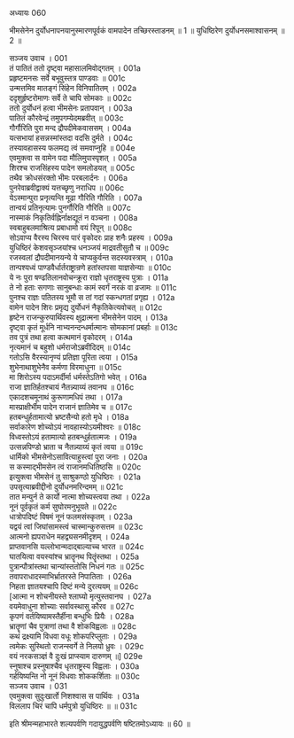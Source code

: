 अध्यायः 060

भीमसेनेन दुर्योधनापनयानुस्मारणपूर्वकं वामपादेन तच्छिरस्ताडनम् ॥ 1 ॥ युधिष्ठिरेण दुर्योधनसमाश्वासनम् ॥ 2 ॥

	
सञ्जय उवाच ।	001  
तं पातितं ततो दृष्ट्वा महासालमिवोद्गतम् ।	001a  
प्रहृष्टमनसः सर्वे बभूवुस्तत्र पाण्डवाः ॥	001c  
उन्मत्तमिव मातङ्गं सिंहेन विनिपातितम् ।	002a  
ददृशुर्हृष्टरोमाणः सर्वे ते चापि सोमकाः ॥	002c  
ततो दुर्योधनं हत्वा भीमसेनः प्रतापवान् ।	003a  
पातितं कौरवेन्द्रं तमुपगम्येदमब्रवीत् ॥	003c  
गौर्गौरिति पुरा मन्द द्रौपदीमेकवाससम् ।	004a  
यत्सभायां हसन्नस्मांस्तदा वदसि दुर्मते ।	004c  
तस्यावहासस्य फलमद्य त्वं समवाप्नुहि ॥	004e  
एवमुक्त्वा स वामेन पदा मौलिमुपास्पृशत् ।	005a  
शिरश्च राजसिंहस्य पादेन समलोडयत् ॥	005c  
तथैव क्रोधसंरक्तो भीमः परबलार्दनः ।	006a  
पुनरेवाब्रवीद्वाक्यं यत्तच्छृणु नराधिप ॥	006c  
येऽस्मान्पुरा प्रनृत्यन्ति मूढा गौरिति गौरिति ।	007a  
तान्वयं प्रतिनृत्यामः पुनर्गौरिति गौरिति ॥	007c  
नास्माकं निकृतिर्वह्निर्नाक्षद्यूतं न वञ्चना ।	008a  
स्वबाहुबलमाश्रित्य प्रबाधामो वयं रिपून् ॥	008c  
सोऽवाप्य वैरस्य चिरस्य पारं वृकोदरः प्राह शनैः प्रहस्य ।	009a  
युधिष्ठिरं केशवसृञ्जयांश्च धनञ्जयं माद्रवतीसुतौ च ॥	009c  
रजस्वलां द्रौपदीमानयन्ये ये चाप्यकुर्वन्त सदस्यवस्त्राम् । 	010a  
तान्पश्यध्वं पाण्डवैर्धार्तराष्ट्रान्रणे हतांस्तपसा याज्ञसेन्याः ॥	010c  
ये नः पुरा षण्ढतिलानवोचन्क्रूरा राज्ञो धृतराष्ट्रस्य पुत्राः ।	011a  
ते नो हताः सगणाः सानुबन्धाः कामं स्वर्गं नरकं वा व्रजामः ॥	011c  
पुनश्च राज्ञः पतितस्य भूमौ स तां गदां स्कन्धगतां प्रगृह्य ।	012a  
वामेन पादेन शिरः प्रमृद्य दुर्योधनं नैकृतिकेत्यवोचत् ॥	012c  
हृष्टेन राजन्कुरुपार्थिवस्य क्षुद्रात्मना भीमसेनेन पादम् ।	013a  
दृष्ट्वा कृतं मूर्धनि नाभ्यनन्दन्धर्मात्मानः सोमकानां प्रबर्हाः ॥	013c  
तव पुत्रं तथा हत्वा कत्थमानं वृकोदरम् ।	014a  
नृत्यमानं च बहुशो धर्मराजोऽब्रवीदिदम् ॥	014c  
गतोऽसि वैरस्यानृण्यं प्रतिज्ञा पूरिता त्वया ।	015a  
शुभेनाथाशुभेनैव कर्मणा विरमाधुना ॥	015c  
मा शिरोऽस्य पदाऽमर्दीर्मा धर्मस्तेऽतिगो भवेत् ।	016a  
राजा ज्ञातिर्हतश्चायं नैतन्न्याय्यं तवानघ ॥	016c  
एकादशचमूनाथं कुरूणामधिपं तथा ।	017a  
मास्प्राक्षीर्भीम पादेन राजानं ज्ञातिमेव च ॥	017c  
हतबन्धुर्हतामात्यो भ्रष्टसैन्यो हतो मृधे ।	018a  
सर्वाकारेण शोच्योऽयं नावहास्योऽयमीश्वरः ॥	018c  
विध्वस्तोऽयं हतामात्यो हतबन्धुर्हतात्मजः ।	019a  
उत्सन्नपिण्डो भ्राता च नैतन्न्याय्यं कृतं त्वया ॥	019c  
धार्मिको भीमसेनोऽसावित्याहुस्त्वां पुरा जनाः ।	020a  
स कस्माद्भीमसेन त्वं राजानमधितिष्ठसि ॥	020c  
इत्युक्त्वा भीमसेनं तु साश्रुकण्ठो युधिष्ठिरः ।	021a  
उपसृत्याब्रवीद्दीनो दुर्योधनमरिन्दमम् ॥	021c  
तात मन्युर्न ते कार्यो नात्मा शोच्यस्त्वया तथा ।	022a  
नूनं पूर्वकृतं कर्म सुघोरमनुभूयते ॥	022c  
धात्रोपदिष्टं विषमं नूनं फलमसंस्कृतम् ।	023a  
यद्वयं त्वां जिघांसामस्त्वं चास्मान्कुरुसत्तम ॥	023c  
आत्मनो ह्यपराधेन महद्व्यसनमीदृशम् ।	024a  
प्राप्तवानसि यल्लोभान्मदाद्बाल्याच्च भारत ॥	024c  
घातयित्वा वयस्यांश्च भ्रातॄनथ पितॄंस्तथा ।	025a  
पुत्रान्पौत्रांस्तथा चान्यांस्ततोसि निधनं गतः ॥	025c  
तवापराधादस्माभिर्भ्रातरस्ते निपातिताः ।	026a  
निहता ज्ञातयश्चापि दिष्टं मन्ये दुरत्ययम् ॥	026c  
[आत्मा न शोचनीयस्ते श्लाघ्यो मृत्युस्तवानघ ।	027a  
वयमेवाधुना शोच्याः सर्वावस्थासु कौरव ॥	027c  
कृपणं वर्तयिष्यामस्तैर्हीना बन्धुभिः प्रियैः ।	028a  
भ्रातॄणां चैव पुत्राणां तथा वै शोकविह्वलाः ॥	028c  
कथं द्रक्ष्यामि विधवा वधूः शोकपरिप्लुताः ।	029a  
त्वमेकः सुस्थितो राजन्स्वर्गे ते निलयो ध्रुवः ।	029c  
वयं नरकसञ्ज्ञं वै दुःखं प्राप्स्याम दारुणम् ॥]	029e  
स्नुषाश्च प्रस्नुषाश्चैव धृतराष्ट्रस्य विह्वलाः ।	030a  
गर्हयिष्यन्ति नो नूनं विधवाः शोककर्शिताः ॥	030c  
सञ्जय उवाच ।	031  
एवमुक्त्वा सुदुःखार्तो निशश्वास स पार्थिवः ।	031a  
विललाप चिरं चापि धर्मपुत्रो युधिष्ठिरः ॥ ॥	031c  

इति श्रीमन्महाभारते शल्यपर्वणि गदायुद्धपर्वणि षष्टितमोऽध्यायः ॥ 60 ॥
